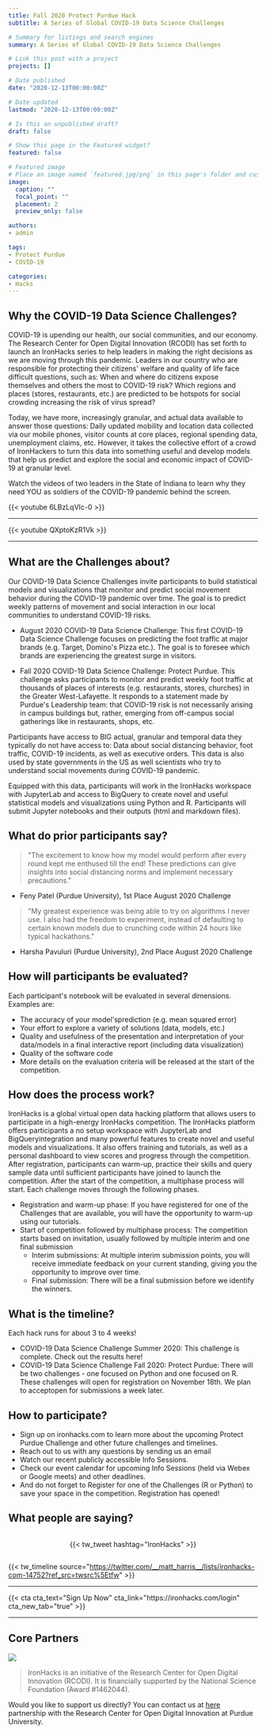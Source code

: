 ```yaml
---
title: Fall 2020 Protect Purdue Hack
subtitle: A Series of Global COVID-19 Data Science Challenges

# Summary for listings and search engines
summary: A Series of Global COVID-19 Data Science Challenges

# Link this post with a project
projects: []

# Date published
date: "2020-12-13T00:00:00Z"

# Date updated
lastmod: "2020-12-13T00:00:00Z"

# Is this an unpublished draft?
draft: false

# Show this page in the Featured widget?
featured: false

# Featured image
# Place an image named `featured.jpg/png` in this page's folder and customize its options here.
image:
  caption: ""
  focal_point: ""
  placement: 2
  preview_only: false

authors:
- admin

tags:
- Protect Purdue
- COVID-19

categories:
- Hacks
---
```


## Why the COVID-19 Data Science Challenges?

COVID-19 is upending our health, our social communities, and our economy. The Research Center for Open Digital Innovation (RCODI) has set forth to launch an IronHacks series to help leaders in making the right decisions as we are moving through this pandemic. Leaders in our country who are responsible for protecting their citizens' welfare and quality of life face difficult questions, such as: When and where do citizens expose themselves and others the most to COVID-19 risk? Which regions and places (stores, restaurants, etc.) are predicted to be hotspots for social crowding increasing the risk of virus spread?

Today, we have more, increasingly granular, and actual data available to answer those questions: Daily updated mobility and location data collected via our mobile phones, visitor counts at core places, regional spending data, unemployment claims, etc. However, it takes the collective effort of a crowd of IronHackers to turn this data into something useful and develop models that help us predict and explore the social and economic impact of COVID-19 at granular level.

Watch the videos of two leaders in the State of Indiana to learn why they need YOU as soldiers of the COVID-19 pandemic behind the screen.

{{< youtube 6LBzLqVIc-0 >}}

---

{{< youtube QXptoKzR1Vk >}}

---

## What are the Challenges about?

Our COVID-19 Data Science Challenges invite participants to build statistical models and visualizations that monitor and predict social movement behavior during the COVID-19 pandemic over time. The goal is to predict weekly patterns of movement and social interaction in our local communities to understand COVID-19 risks.

- August 2020 COVID-19 Data Science Challenge: This first COVID-19 Data Science Challenge focuses on predicting the foot traffic at major brands (e.g. Target, Domino's Pizza etc.). The goal is to foresee which brands are experiencing the greatest surge in visitors.

- Fall 2020 COVID-19 Data Science Challenge: Protect Purdue. This challenge asks participants to monitor and predict weekly foot traffic at thousands of places of interests (e.g. restaurants, stores, churches) in the Greater West-Lafayette. It responds to a statement made by Purdue's Leadership team: that COVID-19 risk is not necessarily arising in campus buildings but, rather, emerging from off-campus social gatherings like in restaurants, shops, etc.

Participants have access to BIG actual, granular and temporal data they typically do not have access to: Data about social distancing behavior, foot traffic, COVID-19 incidents, as well as executive orders. This data is also used by state governments in the US as well scientists who try to understand social movements during COVID-19 pandemic.

Equipped with this data, participants will work in the IronHacks workspace with JupyterLab and access to BigQuery to create novel and useful statistical models and visualizations using Python and R. Participants will submit Jupyter notebooks and their outputs (html and markdown files).

## What do prior participants say?

> "The excitement to know how my model would perform after every round kept me enthused till the end! These predictions can give insights into social distancing norms and implement necessary precautions."

- Feny Patel (Purdue University), 1st Place August 2020 Challenge

> "My greatest experience was being able to try on algorithms I never use. I also had the freedom to experiment, instead of defaulting to certain known models due to crunching code within 24 hours like typical hackathons."

- Harsha Pavuluri (Purdue University), 2nd Place August 2020 Challenge


## How will participants be evaluated?

Each participant's notebook will be evaluated in several dimensions. Examples are:

- The accuracy of your model'sprediction (e.g. mean squared error)
- Your effort to explore a variety of solutions (data, models, etc.)
- Quality and usefulness of the presentation and interpretation of your data/models in a final interactive report (including data visualization)
- Quality of the software code
- More details on the evaluation criteria will be released at the start of the competition.

## How does the process work?

IronHacks is a global virtual open data hacking platform that allows users to participate in a high-energy IronHacks competition. The IronHacks platform offers participants a no setup workspace with JupyterLab and BigQueryintegration and many powerful features to create novel and useful models and visualizations. It also offers training and tutorials, as well as a personal dashboard to view scores and progress through the competition. After registration, participants can warm-up, practice their skills and query sample data until sufficient participants have joined to launch the competition. After the start of the competition, a multiphase process will start. Each challenge moves through the following phases.

- Registration and warm-up phase: If you have registered for one of the Challenges that are available, you will have the opportunity to warm-up using our tutorials.
- Start of competition followed by multiphase process: The competition starts based on invitation, usually followed by multiple interim and one final submission
  - Interim submissions: At multiple interim submission points, you will receive immediate feedback on your current standing, giving you the opportunity to improve over time.
  - Final submission: There will be a final submission before we identify the winners.


## What is the timeline?

Each hack runs for about 3 to 4 weeks!

- COVID-19 Data Science Challenge Summer 2020: This challenge is complete. Check out the results here!
- COVID-19 Data Science Challenge Fall 2020: Protect Purdue: There will be two challenges - one focused on Python and one focused on R. These challenges will open for registration on November 18th. We plan to acceptopen for submissions a week later.

## How to participate?

- Sign up on ironhacks.com to learn more about the upcoming Protect Purdue Challenge and other future challenges and timelines.
- Reach out to us with any questions by sending us an email
- Watch our recent publicly accessible Info Sessions.
- Check our event calendar for upcoming Info Sessions (held via Webex or Google meets) and other deadlines.
- And do not forget to Register for one of the Challenges (R or Python) to save your space in the competition. Registration has opened!

## What people are saying?

<div style="display:flex; justify-content: center; padding: 1em 0">
  {{< tw_tweet hashtag="IronHacks" >}}
</div>

{{< tw_timeline source="https://twitter.com/__matt_harris__/lists/ironhacks-com-14752?ref_src=twsrc%5Etfw" >}}

---

<div class="center">
  {{< cta cta_text="Sign Up Now" cta_link="https://ironhacks.com/login" cta_new_tab="true" >}}
</div>

---

## Core Partners

![](./ironhacks-partners-2020.jpg)

> IronHacks is an initiative of the Research Center for Open Digital Innovation (RCODI).
  It is financially supported by the National Science Foundation (Award #1462044).

Would you like to support us directly? You can contact us at [here](mailto:c562462b.groups.purdue.edu@amer.teams.ms) partnership with the Research Center for Open Digital Innovation at Purdue University.
